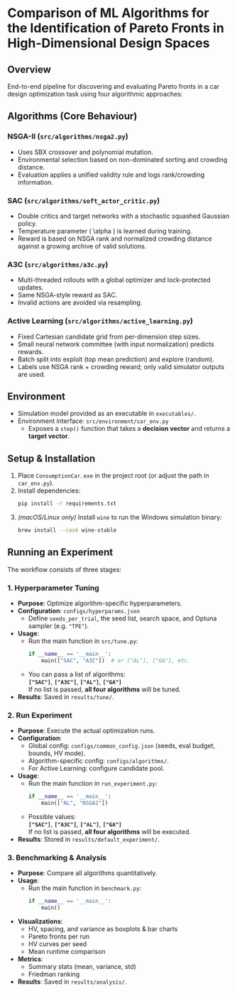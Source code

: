 # Comparison of ML Algorithms for the Identification of Pareto Fronts in High-Dimensional Design Spaces

## Overview

End-to-end pipeline for discovering and evaluating Pareto fronts in a car design optimization task using four algorithmic approaches:

## Algorithms (Core Behaviour)

### NSGA-II (`src/algorithms/nsga2.py`)
- Uses SBX crossover and polynomial mutation.
- Environmental selection based on non-dominated sorting and crowding distance.
- Evaluation applies a unified validity rule and logs rank/crowding information.

### SAC (`src/algorithms/soft_actor_critic.py`)
- Double critics and target networks with a stochastic squashed Gaussian policy.
- Temperature parameter \( \alpha \) is learned during training.
- Reward is based on NSGA rank and normalized crowding distance against a growing archive of valid solutions.

### A3C (`src/algorithms/a3c.py`)
- Multi-threaded rollouts with a global optimizer and lock-protected updates.
- Same NSGA-style reward as SAC.
- Invalid actions are avoided via resampling.

### Active Learning (`src/algorithms/active_learning.py`)
- Fixed Cartesian candidate grid from per-dimension step sizes.
- Small neural network committee (with input normalization) predicts rewards.
- Batch split into exploit (top mean prediction) and explore (random).
- Labels use NSGA rank + crowding reward; only valid simulator outputs are used.

## Environment

- Simulation model provided as an executable in `executables/`.
- Environment interface: `src/environment/car_env.py`
  - Exposes a `step()` function that takes a **decision vector** and returns a **target vector**.

## Setup & Installation

1. Place `ConsumptionCar.exe` in the project root (or adjust the path in `car_env.py`).
2. Install dependencies:
    ```bash
    pip install -r requirements.txt
    ```
3. *(macOS/Linux only)* Install `wine` to run the Windows simulation binary:
    ```bash
    brew install --cask wine-stable
    ```

## Running an Experiment

The workflow consists of three stages:

### 1. Hyperparameter Tuning

- **Purpose**: Optimize algorithm-specific hyperparameters.
- **Configuration**: `configs/hyperparams.json`
  - Define `seeds_per_trial`, the seed list, search space, and Optuna sampler (e.g. `"TPE"`).
- **Usage**:
  - Run the main function in `src/tune.py`:
    ```python
    if __name__ == '__main__':
        main(["SAC", "A3C"])  # or ["AL"], ["GA"], etc.
    ```
  - You can pass a list of algorithms:  
    **`["SAC"]`**, **`["A3C"]`**, **`["AL"]`**, **`["GA"]`**  
    If no list is passed, **all four algorithms** will be tuned.
- **Results**: Saved in `results/tune/`.

### 2. Run Experiment

- **Purpose**: Execute the actual optimization runs.
- **Configuration**:
  - Global config: `configs/common_config.json` (seeds, eval budget, bounds, HV mode).
  - Algorithm-specific config: `configs/algorithms/`.
  - For Active Learning: configure candidate pool.
- **Usage**:
  - Run the main function in `run_experiment.py`:
    ```python
    if __name__ == '__main__':
        main(["AL", "NSGA2"])
    ```
  - Possible values:  
    **`["SAC"]`**, **`["A3C"]`**, **`["AL"]`**, **`["GA"]`**  
    If no list is passed, **all four algorithms** will be executed.
- **Results**: Stored in `results/default_experiment/`.

### 3. Benchmarking & Analysis

- **Purpose**: Compare all algorithms quantitatively.
- **Usage**:
  - Run the main function in `benchmark.py`:
    ```python
    if __name__ == '__main__':
        main()
    ```
- **Visualizations**:
  - HV, spacing, and variance as boxplots & bar charts
  - Pareto fronts per run
  - HV curves per seed
  - Mean runtime comparison
- **Metrics**:
  - Summary stats (mean, variance, std)
  - Friedman ranking
- **Results**: Saved in `results/analysis/`.

